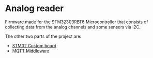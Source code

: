 # Analog reader
Firmware made for the STM32303RBT6 Microcontroller that consists of collecting data from the analog channels and some sensors via I2C.</br>

The other two parts of the project are:</br>
* [STM32 Custom board](https://github.com/juamarCas/AnalogReader)
* [MQTT Middleware](https://github.com/juamarCas/MQTT_middleware/tree/develop)
